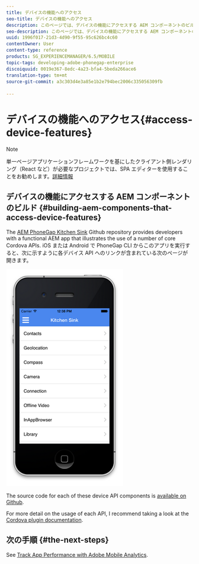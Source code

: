 ```yaml
---
title: デバイスの機能へのアクセス
seo-title: デバイスの機能へのアクセス
description: このページでは、デバイスの機能にアクセスする AEM コンポーネントのビルドについて説明します。AEM PhoneGap Kitchen Sink GitHub リポジトリは、多数のコア Cordova API の使用法を示す、機能 AEM アプリを開発者に提供します。
seo-description: このページでは、デバイスの機能にアクセスする AEM コンポーネントのビルドについて説明します。AEM PhoneGap Kitchen Sink GitHub リポジトリは、多数のコア Cordova API の使用法を示す、機能 AEM アプリを開発者に提供します。
uuid: 1996f017-21d3-4d90-9f55-95c626bc4c60
contentOwner: User
content-type: reference
products: SG_EXPERIENCEMANAGER/6.5/MOBILE
topic-tags: developing-adobe-phonegap-enterprise
discoiquuid: 0019e367-8edc-4a23-bfa4-5beda266ace6
translation-type: tm+mt
source-git-commit: a3c303d4e3a85e1b2e794bec2006c335056309fb

---
```



# デバイスの機能へのアクセス{#access-device-features}

>[!NOTE]
>
>単一ページアプリケーションフレームワークを基にしたクライアント側レンダリング（React など）が必要なプロジェクトでは、SPA エディターを使用することをお勧めします。[詳細情報](/help/sites-developing/spa-overview.md)

## デバイスの機能にアクセスする AEM コンポーネントのビルド {#building-aem-components-that-access-device-features}

The [AEM PhoneGap Kitchen Sink](https://github.com/blefebvre/aem-phonegap-kitchen-sink) Github repository provides developers with a functional AEM app that illustrates the use of a number of core Cordova APIs. iOS または Android で PhoneGap CLI からこのアプリを実行すると、次に示すように各デバイス API へのリンクが含まれている次のページが開きます。

![chlimage_1-107](assets/chlimage_1-107.png)

The source code for each of these device API components is [available on Github](https://github.com/blefebvre/aem-phonegap-kitchen-sink/tree/master/content/src/main/content/jcr_root/apps/brucelefebvre/kitchen-sink/components).

For more detail on the usage of each API, I recommend taking a look at the [Cordova plugin documentation](https://docs.phonegap.com/en/4.0.0/cordova_plugins_pluginapis.md.html).

## 次の手順 {#the-next-steps}

See [Track App Performance with Adobe Mobile Analytics](/help/mobile/phonegap-intro-to-app-analytics.md).

